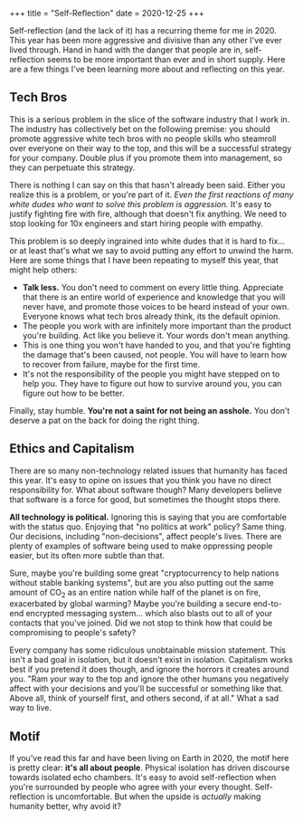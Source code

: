 +++
title = "Self-Reflection"
date = 2020-12-25
+++

Self-reflection (and the lack of it) has a recurring theme for me in 2020. This year has been more aggressive and divisive than any other I've ever lived through. Hand in hand with the danger that people are in, self-reflection seems to be more important than ever and in short supply. Here are a few things I've been learning more about and reflecting on this year.

## Tech Bros

This is a serious problem in the slice of the software industry that I work in. The industry has collectively bet on the following premise: you should promote aggressive white tech bros with no people skills who steamroll over everyone on their way to the top, and this will be a successful strategy for your company. Double plus if you promote them into management, so they can perpetuate this strategy.

There is nothing I can say on this that hasn't already been said. Either you realize this is a problem, or you're part of it. _Even the first reactions of many white dudes who want to solve this problem is aggression._ It's easy to justify fighting fire with fire, although that doesn't fix anything. We need to stop looking for 10x engineers and start hiring people with empathy.

This problem is so deeply ingrained into white dudes that it is hard to fix... or at least that's what we say to avoid putting any effort to unwind the harm. Here are some things that I have been repeating to myself this year, that might help others:

- **Talk less.** You don't need to comment on every little thing. Appreciate that there is an entire world of experience and knowledge that you will never have, and promote those voices to be heard instead of your own. Everyone knows what tech bros already think, its the default opinion.
- The people you work with are infinitely more important than the product you're building. Act like you believe it. Your words don't mean anything.
- This is one thing you won't have handed to you, and that you're fighting the damage that's been caused, not people. You will have to learn how to recover from failure, maybe for the first time.
- It's not the responsibility of the people you might have stepped on to help you. They have to figure out how to survive around you, you can figure out how to be better.

Finally, stay humble. **You're not a saint for not being an asshole.** You don't deserve a pat on the back for doing the right thing.


## Ethics and Capitalism

There are so many non-technology related issues that humanity has faced this year. It's easy to opine on issues that you think you have no direct responsibility for. What about software though? Many developers believe that software is a force for good, but sometimes the thought stops there.

**All technology is political.** Ignoring this is saying that you are comfortable with the status quo. Enjoying that "no politics at work" policy? Same thing. Our decisions, including "non-decisions", affect people's lives. There are plenty of examples of software being used to make oppressing people easier, but its often more subtle than that.

Sure, maybe you're building some great "cryptocurrency to help nations without stable banking systems", but are you also putting out the same amount of CO<sub>2</sub> as an entire nation while half of the planet is on fire, exacerbated by global warming? Maybe you're building a secure end-to-end encrypted messaging system... which also blasts out to all of your contacts that you've joined. Did we not stop to think how that could be compromising to people's safety?

Every company has some ridiculous unobtainable mission statement. This isn't a bad goal in isolation, but it doesn't exist in isolation. Capitalism works best if you pretend it does though, and ignore the horrors it creates around you. "Ram your way to the top and ignore the other humans you negatively affect with your decisions and you'll be successful or something like that. Above all, think of yourself first, and others second, if at all." What a sad way to live.


## Motif

If you've read this far and have been living on Earth in 2020, the motif here is pretty clear: **it's all about people**. Physical isolation has driven discourse towards isolated echo chambers. It's easy to avoid self-reflection when you're surrounded by people who agree with your every thought. Self-reflection is uncomfortable. But when the upside is _actually_ making humanity better, why avoid it?
